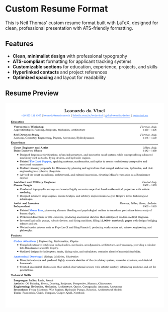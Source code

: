 # Custom Resume Format

This is Neil Thomas' custom resume format built with LaTeX, designed for clean, professional presentation with ATS-friendly formatting. 

## Features

- **Clean, minimalist design** with professional typography
- **ATS-compliant** formatting for applicant tracking systems
- **Customizable sections** for education, experience, projects, and skills
- **Hyperlinked contacts** and project references
- **Optimized spacing** and layout for readability

## Resume Preview

![Resume Preview](resume.png)
